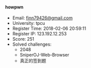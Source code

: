#### howpwn  

* Email: finn79426@gmail.com  
* University: tpcu  
* Register Time: 2018-02-06 20:59:11  
* Register IP: 123.192.12.253  
* Score: 251  
* Solved challenges: 
  * 2048  
  * SniperOJ-Web-Browser  
  * 真正的签到题  
